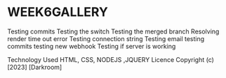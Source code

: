 # WEEK6GALLERY
Testing commits
Testing the switch
Testing the merged branch
Resolving render time out error
Testing connection string
Testing email
testing commits
testing new webhook
Testing if server is working


Technology Used HTML, CSS, NODEJS ,JQUERY Licence Copyright (c) [2023] [Darkroom]